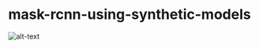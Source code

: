 # mask-rcnn-using-synthetic-models
![alt-text](https://github.com/tonyjoo974/mask-rcnn-using-synthetic-models/blob/master/data/absorption.gif)
